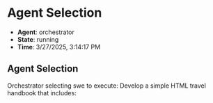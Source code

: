 # Agent Selection

- **Agent**: orchestrator
- **State**: running
- **Time**: 3/27/2025, 3:14:17 PM

## Agent Selection

Orchestrator selecting swe to execute: Develop a simple HTML travel handbook that includes:

